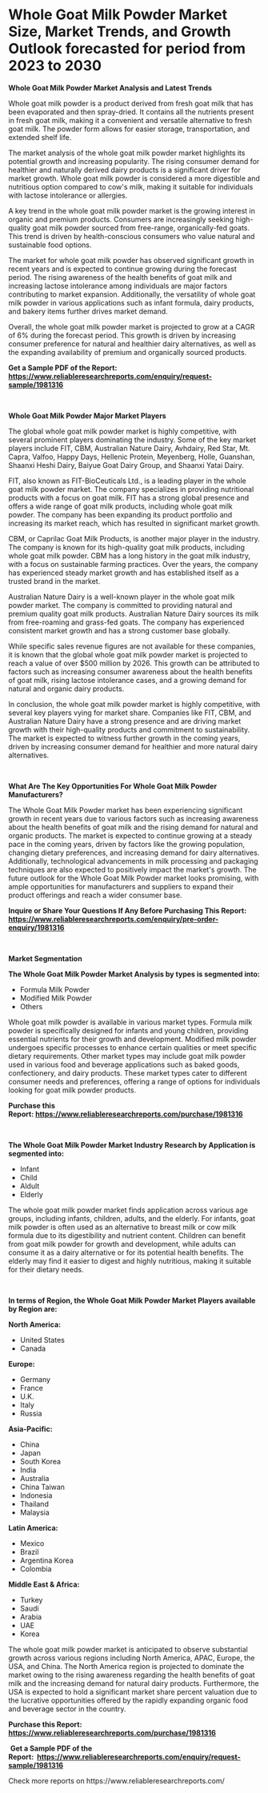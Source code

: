 <p><h1>Whole Goat Milk Powder Market Size, Market Trends, and Growth Outlook forecasted for period from 2023 to 2030</h1></p><p><strong>Whole Goat Milk Powder Market Analysis and Latest Trends</strong></p>
<p><p>Whole goat milk powder is a product derived from fresh goat milk that has been evaporated and then spray-dried. It contains all the nutrients present in fresh goat milk, making it a convenient and versatile alternative to fresh goat milk. The powder form allows for easier storage, transportation, and extended shelf life.</p><p>The market analysis of the whole goat milk powder market highlights its potential growth and increasing popularity. The rising consumer demand for healthier and naturally derived dairy products is a significant driver for market growth. Whole goat milk powder is considered a more digestible and nutritious option compared to cow's milk, making it suitable for individuals with lactose intolerance or allergies.</p><p>A key trend in the whole goat milk powder market is the growing interest in organic and premium products. Consumers are increasingly seeking high-quality goat milk powder sourced from free-range, organically-fed goats. This trend is driven by health-conscious consumers who value natural and sustainable food options.</p><p>The market for whole goat milk powder has observed significant growth in recent years and is expected to continue growing during the forecast period. The rising awareness of the health benefits of goat milk and increasing lactose intolerance among individuals are major factors contributing to market expansion. Additionally, the versatility of whole goat milk powder in various applications such as infant formula, dairy products, and bakery items further drives market demand.</p><p>Overall, the whole goat milk powder market is projected to grow at a CAGR of 6% during the forecast period. This growth is driven by increasing consumer preference for natural and healthier dairy alternatives, as well as the expanding availability of premium and organically sourced products.</p></p>
<p><strong>Get a Sample PDF of the Report:&nbsp; <a href="https://www.reliableresearchreports.com/enquiry/request-sample/1981316">https://www.reliableresearchreports.com/enquiry/request-sample/1981316</a></strong></p>
<p>&nbsp;</p>
<p><strong>Whole Goat Milk Powder Major Market Players</strong></p>
<p><p>The global whole goat milk powder market is highly competitive, with several prominent players dominating the industry. Some of the key market players include FIT, CBM, Australian Nature Dairy, Avhdairy, Red Star, Mt. Capra, Valfoo, Happy Days, Hellenic Protein, Meyenberg, Holle, Guanshan, Shaanxi Heshi Dairy, Baiyue Goat Dairy Group, and Shaanxi Yatai Dairy.</p><p>FIT, also known as FIT-BioCeuticals Ltd., is a leading player in the whole goat milk powder market. The company specializes in providing nutritional products with a focus on goat milk. FIT has a strong global presence and offers a wide range of goat milk products, including whole goat milk powder. The company has been expanding its product portfolio and increasing its market reach, which has resulted in significant market growth.</p><p>CBM, or Caprilac Goat Milk Products, is another major player in the industry. The company is known for its high-quality goat milk products, including whole goat milk powder. CBM has a long history in the goat milk industry, with a focus on sustainable farming practices. Over the years, the company has experienced steady market growth and has established itself as a trusted brand in the market.</p><p>Australian Nature Dairy is a well-known player in the whole goat milk powder market. The company is committed to providing natural and premium quality goat milk products. Australian Nature Dairy sources its milk from free-roaming and grass-fed goats. The company has experienced consistent market growth and has a strong customer base globally.</p><p>While specific sales revenue figures are not available for these companies, it is known that the global whole goat milk powder market is projected to reach a value of over $500 million by 2026. This growth can be attributed to factors such as increasing consumer awareness about the health benefits of goat milk, rising lactose intolerance cases, and a growing demand for natural and organic dairy products.</p><p>In conclusion, the whole goat milk powder market is highly competitive, with several key players vying for market share. Companies like FIT, CBM, and Australian Nature Dairy have a strong presence and are driving market growth with their high-quality products and commitment to sustainability. The market is expected to witness further growth in the coming years, driven by increasing consumer demand for healthier and more natural dairy alternatives.</p></p>
<p>&nbsp;</p>
<p><strong>What Are The Key Opportunities For Whole Goat Milk Powder Manufacturers?</strong></p>
<p><p>The Whole Goat Milk Powder market has been experiencing significant growth in recent years due to various factors such as increasing awareness about the health benefits of goat milk and the rising demand for natural and organic products. The market is expected to continue growing at a steady pace in the coming years, driven by factors like the growing population, changing dietary preferences, and increasing demand for dairy alternatives. Additionally, technological advancements in milk processing and packaging techniques are also expected to positively impact the market's growth. The future outlook for the Whole Goat Milk Powder market looks promising, with ample opportunities for manufacturers and suppliers to expand their product offerings and reach a wider consumer base.</p></p>
<p><strong>Inquire or Share Your Questions If Any Before Purchasing This Report: <a href="https://www.reliableresearchreports.com/enquiry/pre-order-enquiry/1981316">https://www.reliableresearchreports.com/enquiry/pre-order-enquiry/1981316</a></strong></p>
<p>&nbsp;</p>
<p><strong>Market Segmentation</strong></p>
<p><strong>The Whole Goat Milk Powder Market Analysis by types is segmented into:</strong></p>
<p><ul><li>Formula Milk Powder</li><li>Modified Milk Powder</li><li>Others</li></ul></p>
<p><p>Whole goat milk powder is available in various market types. Formula milk powder is specifically designed for infants and young children, providing essential nutrients for their growth and development. Modified milk powder undergoes specific processes to enhance certain qualities or meet specific dietary requirements. Other market types may include goat milk powder used in various food and beverage applications such as baked goods, confectionery, and dairy products. These market types cater to different consumer needs and preferences, offering a range of options for individuals looking for goat milk powder products.</p></p>
<p><strong>Purchase this Report:&nbsp;<a href="https://www.reliableresearchreports.com/purchase/1981316">https://www.reliableresearchreports.com/purchase/1981316</a></strong></p>
<p>&nbsp;</p>
<p><strong>The Whole Goat Milk Powder Market Industry Research by Application is segmented into:</strong></p>
<p><ul><li>Infant</li><li>Child</li><li>Aldult</li><li>Elderly</li></ul></p>
<p><p>The whole goat milk powder market finds application across various age groups, including infants, children, adults, and the elderly. For infants, goat milk powder is often used as an alternative to breast milk or cow milk formula due to its digestibility and nutrient content. Children can benefit from goat milk powder for growth and development, while adults can consume it as a dairy alternative or for its potential health benefits. The elderly may find it easier to digest and highly nutritious, making it suitable for their dietary needs.</p></p>
<p>&nbsp;</p>
<p><strong>In terms of Region, the Whole Goat Milk Powder Market Players available by Region are:</strong></p>
<p>
    <p> <strong> North America: </strong>
        <ul>
            <li>United States</li>
            <li>Canada</li>
        </ul>
        </p> 
    <p> <strong> Europe: </strong>
        <ul>
            <li>Germany</li>
            <li>France</li>
            <li>U.K.</li>
            <li>Italy</li>
            <li>Russia</li>
        </ul>
        </p> 
    <p> <strong> Asia-Pacific: </strong>
        <ul>
            <li>China</li>
            <li>Japan</li>
            <li>South Korea</li>
            <li>India</li>
            <li>Australia</li>
            <li>China Taiwan</li>
            <li>Indonesia</li>
            <li>Thailand</li>
            <li>Malaysia</li>
        </ul>
        </p> 
    <p> <strong> Latin America: </strong>
        <ul>
            <li>Mexico</li>
            <li>Brazil</li>
            <li>Argentina Korea</li>
            <li>Colombia</li>
        </ul>
        </p> 
    <p> <strong> Middle East & Africa: </strong>
        <ul>
            <li>Turkey</li>
            <li>Saudi</li>
            <li>Arabia</li>
            <li>UAE</li>
            <li>Korea</li>
        </ul>
    </p>
    </p>
<p><p>The whole goat milk powder market is anticipated to observe substantial growth across various regions including North America, APAC, Europe, the USA, and China. The North America region is projected to dominate the market owing to the rising awareness regarding the health benefits of goat milk and the increasing demand for natural dairy products. Furthermore, the USA is expected to hold a significant market share percent valuation due to the lucrative opportunities offered by the rapidly expanding organic food and beverage sector in the country.</p></p>
<p><strong>Purchase this Report: <a href="https://www.reliableresearchreports.com/purchase/1981316">https://www.reliableresearchreports.com/purchase/1981316</a></strong></p>
<p>&nbsp;<strong>Get a Sample PDF of the Report:&nbsp;&nbsp;<a href="https://www.reliableresearchreports.com/enquiry/request-sample/1981316">https://www.reliableresearchreports.com/enquiry/request-sample/1981316</a></strong></p>
<p><strong></strong></p>
<p>Check more reports on https://www.reliableresearchreports.com/</p>
